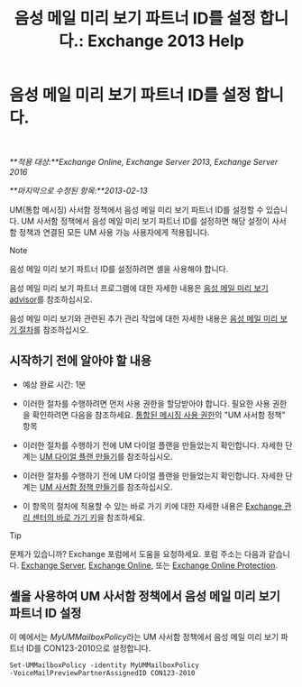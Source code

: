 ﻿---
title: '음성 메일 미리 보기 파트너 ID를 설정 합니다.: Exchange 2013 Help'
TOCTitle: 음성 메일 미리 보기 파트너 ID를 설정 합니다.
ms:assetid: ab98c320-9952-47a7-b141-ddfc2c0ad419
ms:mtpsurl: https://technet.microsoft.com/ko-kr/library/Ff630924(v=EXCHG.150)
ms:contentKeyID: 51407729
ms.date: 05/22/2018
mtps_version: v=EXCHG.150
ms.translationtype: MT
---

# 음성 메일 미리 보기 파트너 ID를 설정 합니다.

 

_**적용 대상:**Exchange Online, Exchange Server 2013, Exchange Server 2016_

_**마지막으로 수정된 항목:**2013-02-13_

UM(통합 메시징) 사서함 정책에서 음성 메일 미리 보기 파트너 ID를 설정할 수 있습니다. UM 사서함 정책에서 음성 메일 미리 보기 파트너 ID를 설정하면 해당 설정이 사서함 정책과 연결된 모든 UM 사용 가능 사용자에게 적용됩니다.


> [!NOTE]
> 음성 메일 미리 보기 파트너 ID를 설정하려면 셸을 사용해야 합니다.



음성 메일 미리 보기 파트너 프로그램에 대한 자세한 내용은 [음성 메일 미리 보기 advisor](voice-mail-preview-advisor-exchange-2013-help.md)를 참조하십시오.

음성 메일 미리 보기와 관련된 추가 관리 작업에 대한 자세한 내용은 [음성 메일 미리 보기 절차](voice-mail-preview-procedures-exchange-2013-help.md)를 참조하십시오.

## 시작하기 전에 알아야 할 내용

  - 예상 완료 시간: 1분

  - 이러한 절차를 수행하려면 먼저 사용 권한을 할당받아야 합니다. 필요한 사용 권한을 확인하려면 다음을 참조하세요. [통합된 메시징 사용 권한](unified-messaging-permissions-exchange-2013-help.md)의 "UM 사서함 정책" 항목

  - 이러한 절차를 수행하기 전에 UM 다이얼 플랜을 만들었는지 확인합니다. 자세한 단계는 [UM 다이얼 플랜 만들기](create-a-um-dial-plan-exchange-2013-help.md)를 참조하십시오.

  - 이러한 절차를 수행하기 전에 UM 다이얼 플랜을 만들었는지 확인합니다. 자세한 단계는 [UM 사서함 정책 만들기](create-a-um-mailbox-policy-exchange-2013-help.md)를 참조하십시오.

  - 이 항목의 절차에 적용할 수 있는 바로 가기 키에 대한 자세한 내용은 [Exchange 관리 센터의 바로 가기 키](keyboard-shortcuts-in-the-exchange-admin-center-exchange-online-protection-help.md)을 참조하세요.


> [!TIP]
> 문제가 있습니까? Exchange 포럼에서 도움을 요청하세요. 포럼 주소는 다음과 같습니다. <A href="https://go.microsoft.com/fwlink/p/?linkid=60612">Exchange Server</A>, <A href="https://go.microsoft.com/fwlink/p/?linkid=267542">Exchange Online</A>, 또는 <A href="https://go.microsoft.com/fwlink/p/?linkid=285351">Exchange Online Protection</A>.



## 셸을 사용하여 UM 사서함 정책에서 음성 메일 미리 보기 파트너 ID 설정

이 예에서는 *MyUMMailboxPolicy*라는 UM 사서함 정책에서 음성 메일 미리 보기 파트너 ID를 CON123-2010으로 설정합니다.

    Set-UMMailboxPolicy -identity MyUMMailboxPolicy 
    -VoiceMailPreviewPartnerAssignedID CON123-2010

